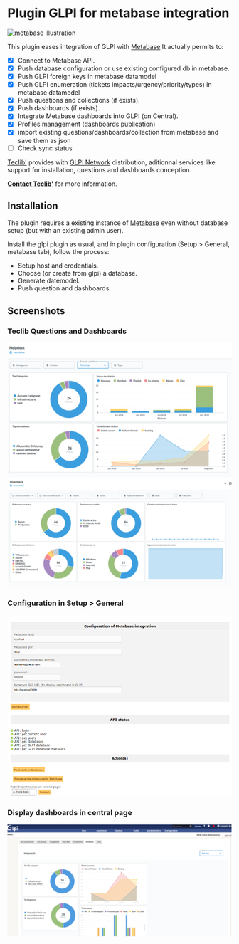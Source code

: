 # Plugin GLPI for metabase integration

![metabase illustration](https://www.metabase.com/images/dashboard.png)

This plugin eases integration of GLPI with [Metabase](https://www.metabase.com/)
It actually permits to:
- [X] Connect to Metabase API.
- [X] Push database configuration or use existing configured db in metabase.
- [X] Push GLPI foreign keys in metabase datamodel
- [X] Push GLPI enumeration (tickets impacts/urgency/priority/types) in metabase datamodel
- [X] Push questions and collections (if exists).
- [X] Push dashboards (if exists).
- [X] Integrate Metabase dashboards into GLPI (on Central).
- [X] Profiles management (dashboards publication)
- [X] import existing questions/dashboards/collection from metabase and save them as json
- [ ] Check sync status

[Teclib'](http://www.teclib-group.com/) provides with [GLPI Network](https://services.glpi-network.com/) distribution, aditionnal services like support for installation, questions and dashboards conception.

**[Contact Teclib'](https://services.glpi-network.com/)** for more information.

## Installation

The plugin requires a existing instance of [Metabase](https://www.metabase.com/start/) even without database setup (but with an existing admin user).

Install the glpi plugin as usual, and in plugin configuration (Setup > General, metabase tab), follow the process:

- Setup host and credentials.
- Choose (or create from glpi) a database.
- Generate datemodel.
- Push question and dashboards.

## Screenshots

### Teclib Questions and Dashboards

![Teclib Helpdesk dashboard](screenshots/teclib_helpdesk.png)
![Teclib Assets dashboard](screenshots/teclib_assets.png)

### Configuration in Setup > General

![metabase plugin configuration](screenshots/configuration.png)

### Display dashboards in central page

![central page](screenshots/central.png)
